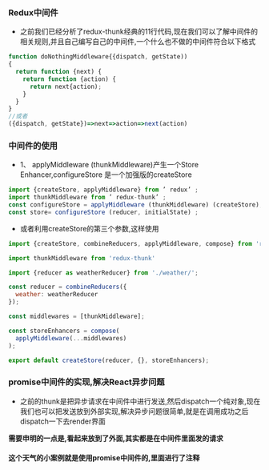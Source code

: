 ### Redux中间件
+ 之前我们已经分析了redux-thunk经典的11行代码,现在我们可以了解中间件的相关规则,并且自己编写自己的中间件,一个什么也不做的中间件符合以下格式
```javascript
function doNothingMiddleware{{dispatch, getState)) 
{ 
  return function {next) { 
    return function {action) { 
      return next{action);
    }
  }
} 
//或者
({dispatch, getState})=>next=>action=>next(action)
```
### 中间件的使用
+ 1、 applyMiddleware (thunkMiddleware)产生一个Store Enhancer,configureStore 是一个加强版的createStore 
```javascript
import {createStore, applyMiddleware} from ’ redux’ ;
import thunkMiddleware from ’ redux-thunk’ ;
const configureStore = applyMiddleware (thunkMiddleware) (createStore);
const store= configureStore (reducer, initialState) ; 
```
+ 或者利用createStore的第三个参数,这样使用

```javascript
import {createStore, combineReducers, applyMiddleware, compose} from 'redux';

import thunkMiddleware from 'redux-thunk'

import {reducer as weatherReducer} from './weather/';

const reducer = combineReducers({
  weather: weatherReducer
});

const middlewares = [thunkMiddleware];

const storeEnhancers = compose(
  applyMiddleware(...middlewares)
);

export default createStore(reducer, {}, storeEnhancers);
```
### promise中间件的实现,解决React异步问题
+ 之前的thunk是把异步请求在中间件中进行发送,然后dispatch一个纯对象,现在我们也可以把发送放到外部实现,解决异步问题很简单,就是在调用成功之后dispatch一下去render界面

**需要申明的一点是,看起来放到了外面,其实都是在中间件里面发的请求**

#### 这个天气的小案例就是使用promise中间件的,里面进行了注释